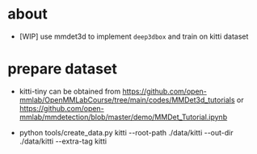 # about 

- [WIP] use mmdet3d to implement `deep3dbox` and train on kitti dataset 

# prepare dataset 

- kitti-tiny can be obtained from https://github.com/open-mmlab/OpenMMLabCourse/tree/main/codes/MMDet3d_tutorials or https://github.com/open-mmlab/mmdetection/blob/master/demo/MMDet_Tutorial.ipynb

- python tools/create_data.py kitti --root-path ./data/kitti --out-dir ./data/kitti --extra-tag kitti
